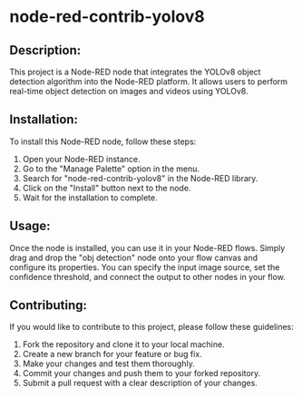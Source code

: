 # node-red-contrib-yolov8

## Description:
This project is a Node-RED node that integrates the YOLOv8 object detection algorithm into the Node-RED platform. It allows users to perform real-time object detection on images and videos using YOLOv8.

## Installation:
To install this Node-RED node, follow these steps:

1. Open your Node-RED instance.
2. Go to the "Manage Palette" option in the menu.
3. Search for "node-red-contrib-yolov8" in the Node-RED library.
4. Click on the "Install" button next to the node.
5. Wait for the installation to complete.

## Usage:
Once the node is installed, you can use it in your Node-RED flows. Simply drag and drop the "obj detection" node onto your flow canvas and configure its properties. You can specify the input image source, set the confidence threshold, and connect the output to other nodes in your flow.

## Contributing:
If you would like to contribute to this project, please follow these guidelines:

1. Fork the repository and clone it to your local machine.
2. Create a new branch for your feature or bug fix.
3. Make your changes and test them thoroughly.
4. Commit your changes and push them to your forked repository.
5. Submit a pull request with a clear description of your changes.
